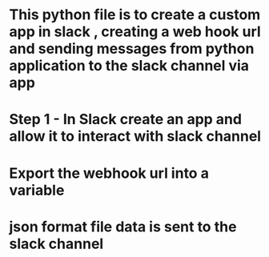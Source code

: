 # This python file is to create a custom app in slack , creating a web hook url and sending messages from python application to the slack channel via app
# Step 1 - In Slack create an app and allow it to interact with slack channel
# Export the webhook url into a variable
# json format file data is sent to the slack channel


